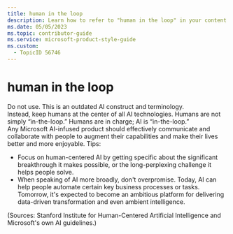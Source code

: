 ```yaml
---
title: human in the loop
description: Learn how to refer to "human in the loop" in your content.
ms.date: 05/05/2023
ms.topic: contributor-guide
ms.service: microsoft-product-style-guide
ms.custom:
  - TopicID 56746
---
```



# human in the loop

Do not use. This is an outdated AI construct and terminology.  
Instead, keep humans at the center of all AI technologies. Humans are not simply “in-the-loop.” Humans are in charge; AI is “in-the-loop.”  
Any Microsoft AI-infused product should effectively communicate and collaborate with people to augment their capabilities and make their lives better and more enjoyable. Tips:

- Focus on human-centered AI by getting specific about the significant breakthrough it makes possible, or the long-perplexing challenge it helps people solve.  
- When speaking of AI more broadly, don't overpromise. Today, AI can help people automate certain key business processes or tasks. Tomorrow, it's expected to become an ambitious platform for delivering data-driven transformation and even ambient intelligence.

(Sources: Stanford Institute for Human-Centered Artificial Intelligence and Microsoft's own AI guidelines.)